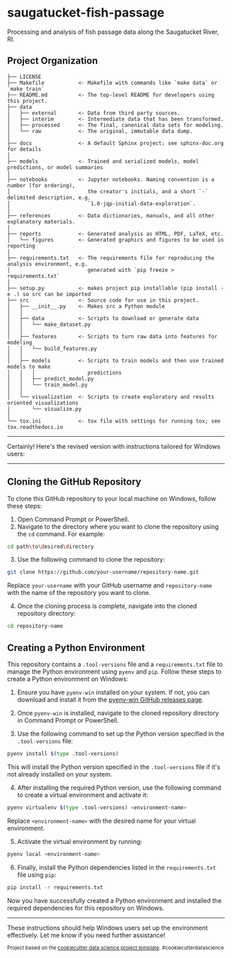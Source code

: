 saugatucket-fish-passage
==============================

Processing and analysis of fish passage data along the Saugatucket River, RI.

Project Organization
------------

    ├── LICENSE
    ├── Makefile           <- Makefile with commands like `make data` or `make train`
    ├── README.md          <- The top-level README for developers using this project.
    ├── data
    │   ├── external       <- Data from third party sources.
    │   ├── interim        <- Intermediate data that has been transformed.
    │   ├── processed      <- The final, canonical data sets for modeling.
    │   └── raw            <- The original, immutable data dump.
    │
    ├── docs               <- A default Sphinx project; see sphinx-doc.org for details
    │
    ├── models             <- Trained and serialized models, model predictions, or model summaries
    │
    ├── notebooks          <- Jupyter notebooks. Naming convention is a number (for ordering),
    │                         the creator's initials, and a short `-` delimited description, e.g.
    │                         `1.0-jqp-initial-data-exploration`.
    │
    ├── references         <- Data dictionaries, manuals, and all other explanatory materials.
    │
    ├── reports            <- Generated analysis as HTML, PDF, LaTeX, etc.
    │   └── figures        <- Generated graphics and figures to be used in reporting
    │
    ├── requirements.txt   <- The requirements file for reproducing the analysis environment, e.g.
    │                         generated with `pip freeze > requirements.txt`
    │
    ├── setup.py           <- makes project pip installable (pip install -e .) so src can be imported
    ├── src                <- Source code for use in this project.
    │   ├── __init__.py    <- Makes src a Python module
    │   │
    │   ├── data           <- Scripts to download or generate data
    │   │   └── make_dataset.py
    │   │
    │   ├── features       <- Scripts to turn raw data into features for modeling
    │   │   └── build_features.py
    │   │
    │   ├── models         <- Scripts to train models and then use trained models to make
    │   │   │                 predictions
    │   │   ├── predict_model.py
    │   │   └── train_model.py
    │   │
    │   └── visualization  <- Scripts to create exploratory and results oriented visualizations
    │       └── visualize.py
    │
    └── tox.ini            <- tox file with settings for running tox; see tox.readthedocs.io


--------

Certainly! Here's the revised version with instructions tailored for Windows users:

---

## Cloning the GitHub Repository

To clone this GitHub repository to your local machine on Windows, follow these steps:

1. Open Command Prompt or PowerShell.
2. Navigate to the directory where you want to clone the repository using the `cd` command. For example:

```bash
cd path\to\desired\directory
```

3. Use the following command to clone the repository:

```bash
git clone https://github.com/your-username/repository-name.git
```

Replace `your-username` with your GitHub username and `repository-name` with the name of the repository you want to clone.

4. Once the cloning process is complete, navigate into the cloned repository directory:

```bash
cd repository-name
```

## Creating a Python Environment

This repository contains a `.tool-versions` file and a `requirements.txt` file to manage the Python environment using `pyenv` and `pip`. Follow these steps to create a Python environment on Windows:

1. Ensure you have `pyenv-win` installed on your system. If not, you can download and install it from the [pyenv-win GitHub releases page](https://github.com/pyenv-win/pyenv-win/releases).

2. Once `pyenv-win` is installed, navigate to the cloned repository directory in Command Prompt or PowerShell.

3. Use the following command to set up the Python version specified in the `.tool-versions` file:

```bash
pyenv install $(type .tool-versions)
```

This will install the Python version specified in the `.tool-versions` file if it's not already installed on your system.

4. After installing the required Python version, use the following command to create a virtual environment and activate it:

```bash
pyenv virtualenv $(type .tool-versions) <environment-name>
```

Replace `<environment-name>` with the desired name for your virtual environment.

5. Activate the virtual environment by running:

```bash
pyenv local <environment-name>
```

6. Finally, install the Python dependencies listed in the `requirements.txt` file using `pip`:

```bash
pip install -r requirements.txt
```

Now you have successfully created a Python environment and installed the required dependencies for this repository on Windows.

---

These instructions should help Windows users set up the environment effectively. Let me know if you need further assistance!


<p><small>Project based on the <a target="_blank" href="https://drivendata.github.io/cookiecutter-data-science/">cookiecutter data science project template</a>. #cookiecutterdatascience</small></p>
